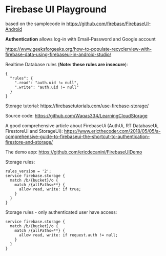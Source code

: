 # Firebase UI Playground

based on the samplecode in https://github.com/firebase/FirebaseUI-Android

**Authentication** allows log-in with Email-Password and Google account



https://www.geeksforgeeks.org/how-to-populate-recyclerview-with-firebase-data-using-firebaseui-in-android-studio/

Realtime Database rules (**Note: these rules are insecure**):
```plaintext
{
  "rules": {
    ".read": "auth.uid != null",
    ".write": "auth.uid != null"
  }
}
```

Storage tutorial: https://firebasetutorials.com/use-firebase-storage/

Source code: https://github.com/Waqas334/LearningCloudStorage 

A good comprehensive article about FirebaseUi (AuthUi, RT DatabaseUi, FirestoreUi and StorageUi): 
https://www.ericthecoder.com/2018/05/05/a-comprehensive-guide-to-firebaseui-the-shortcut-to-authentication-firestore-and-storage/

The demo app: https://github.com/ericdecanini/FirebaseUIDemo

Storage rules:
```plaintext
rules_version = '2';
service firebase.storage {
  match /b/{bucket}/o {
    match /{allPaths=**} {
      allow read, write: if true;
    }
  }
}
```

Storage rules - only authenticated user have access:
```plaintext
service firebase.storage {
  match /b/{bucket}/o {
    match /{allPaths=**} {
      allow read, write: if request.auth != null;
    }
  }
}
```
